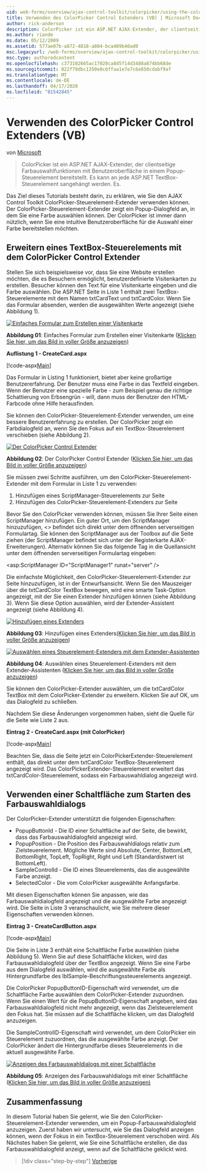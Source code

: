 ```yaml
---
uid: web-forms/overview/ajax-control-toolkit/colorpicker/using-the-colorpicker-control-extender-vb
title: Verwenden des ColorPicker Control Extenders (VB) | Microsoft Docs
author: rick-anderson
description: ColorPicker ist ein ASP.NET AJAX-Extender, der clientseitige Farbauswahlfunktionen mit Benutzeroberfläche in einem Popup-Steuerelement bereitstellt. Es kann an jedem ASP.NET angebracht werden...
ms.author: riande
ms.date: 05/12/2009
ms.assetid: 577ae07b-a872-4818-a804-bca489b40ad0
msc.legacyurl: /web-forms/overview/ajax-control-toolkit/colorpicker/using-the-colorpicker-control-extender-vb
msc.type: authoredcontent
ms.openlocfilehash: c373102665ac17020ca8d5f14d3488a874bb68de
ms.sourcegitcommit: 022f79dbc1350e0c6ffaa1e7e7c6e850cdabf9af
ms.translationtype: MT
ms.contentlocale: de-DE
ms.lasthandoff: 04/17/2020
ms.locfileid: "81542845"
---
```

# <a name="using-the-colorpicker-control-extender-vb"></a>Verwenden des ColorPicker Control Extenders (VB)

von [Microsoft](https://github.com/microsoft)

> ColorPicker ist ein ASP.NET AJAX-Extender, der clientseitige Farbauswahlfunktionen mit Benutzeroberfläche in einem Popup-Steuerelement bereitstellt. Es kann an jede ASP.NET TextBox-Steuerelement sangehängt werden. Es.

Das Ziel dieses Tutorials besteht darin, zu erklären, wie Sie den AJAX Control Toolkit ColorPicker-Steuerelement-Extender verwenden können. Der ColorPicker-Steuerelement-Extender zeigt ein Popup-Dialogfeld an, in dem Sie eine Farbe auswählen können. Der ColorPicker ist immer dann nützlich, wenn Sie eine intuitive Benutzeroberfläche für die Auswahl einer Farbe bereitstellen möchten.

## <a name="extending-a-textbox-control-with-the-colorpicker-control-extender"></a>Erweitern eines TextBox-Steuerelements mit dem ColorPicker Control Extender

Stellen Sie sich beispielsweise vor, dass Sie eine Website erstellen möchten, die es Besuchern ermöglicht, benutzerdefinierte Visitenkarten zu erstellen. Besucher können den Text für eine Visitenkarte eingeben und die Farbe auswählen. Die ASP.NET Seite in Liste 1 enthält zwei TextBox-Steuerelemente mit dem Namen txtCardText und txtCardColor. Wenn Sie das Formular absenden, werden die ausgewählten Werte angezeigt (siehe Abbildung 1).

[![Einfaches Formular zum Erstellen einer Visitenkarte](using-the-colorpicker-control-extender-vb/_static/image1.jpg)](using-the-colorpicker-control-extender-vb/_static/image1.png)

**Abbildung 01**: Einfaches Formular zum Erstellen einer Visitenkarte ([Klicken Sie hier, um das Bild in voller Größe anzuzeigen)](using-the-colorpicker-control-extender-vb/_static/image2.png)

**Auflistung 1 - CreateCard.aspx**

[!code-aspx[Main](using-the-colorpicker-control-extender-vb/samples/sample1.aspx)]

Das Formular in Listing 1 funktioniert, bietet aber keine großartige Benutzererfahrung. Der Benutzer muss eine Farbe in das Textfeld eingeben. Wenn der Benutzer eine spezielle Farbe - zum Beispiel genau die richtige Schattierung von Erbsengrün - will, dann muss der Benutzer den HTML-Farbcode ohne Hilfe herausfinden.

Sie können den ColorPicker-Steuerelement-Extender verwenden, um eine bessere Benutzererfahrung zu erstellen. Der ColorPicker zeigt ein Farbdialogfeld an, wenn Sie den Fokus auf ein TextBox-Steuerelement verschieben (siehe Abbildung 2).

[![Der ColorPicker Control Extender](using-the-colorpicker-control-extender-vb/_static/image2.jpg)](using-the-colorpicker-control-extender-vb/_static/image3.png)

**Abbildung 02**: Der ColorPicker Control Extender ([Klicken Sie hier, um das Bild in voller Größe anzuzeigen](using-the-colorpicker-control-extender-vb/_static/image4.png))

Sie müssen zwei Schritte ausführen, um den ColorPicker-Steuerelement-Extender mit dem Formular in Liste 1 zu verwenden:

1. Hinzufügen eines ScriptManager-Steuerelements zur Seite
2. Hinzufügen des ColorPicker-Steuerelement-Extenders zur Seite

Bevor Sie den ColorPicker verwenden können, müssen Sie Ihrer Seite einen ScriptManager hinzufügen. Ein guter Ort, um den ScriptManager hinzuzufügen, &lt;&gt; befindet sich direkt unter dem öffnenden serverseitigen Formulartag. Sie können den ScriptManager aus der Toolbox auf die Seite ziehen (der ScriptManager befindet sich unter der Registerkarte AJAX-Erweiterungen). Alternativ können Sie das folgende Tag in die Quellansicht unter dem öffnenden serverseitigen Formulartag eingeben:

&lt;asp:ScriptManager ID="ScriptManager1" runat="server" /&gt;

Die einfachste Möglichkeit, den ColorPicker-Steuerelement-Extender zur Seite hinzuzufügen, ist in der Entwurfsansicht. Wenn Sie den Mauszeiger über die txtCardColor TextBox bewegen, wird eine smarte Task-Option angezeigt, mit der Sie einen Extender hinzufügen können (siehe Abbildung 3). Wenn Sie diese Option auswählen, wird der Extender-Assistent angezeigt (siehe Abbildung 4).

[![Hinzufügen eines Extenders](using-the-colorpicker-control-extender-vb/_static/image3.jpg)](using-the-colorpicker-control-extender-vb/_static/image5.png)

**Abbildung 03**: Hinzufügen eines Extenders[(Klicken Sie hier, um das Bild in voller Größe anzuzeigen](using-the-colorpicker-control-extender-vb/_static/image6.png))

[![Auswählen eines Steuerelement-Extenders mit dem Extender-Assistenten](using-the-colorpicker-control-extender-vb/_static/image4.jpg)](using-the-colorpicker-control-extender-vb/_static/image7.png)

**Abbildung 04**: Auswählen eines Steuerelement-Extenders mit dem Extender-Assistenten ([Klicken Sie hier, um das Bild in voller Größe anzuzeigen](using-the-colorpicker-control-extender-vb/_static/image8.png))

Sie können den ColorPicker-Extender auswählen, um die txtCardColor TextBox mit dem ColorPicker-Extender zu erweitern. Klicken Sie auf OK, um das Dialogfeld zu schließen.

Nachdem Sie diese Änderungen vorgenommen haben, sieht die Quelle für die Seite wie Liste 2 aus.

**Eintrag 2 - CreateCard.aspx (mit ColorPicker)**

[!code-aspx[Main](using-the-colorpicker-control-extender-vb/samples/sample2.aspx)]

Beachten Sie, dass die Seite jetzt ein ColorPickerExtender-Steuerelement enthält, das direkt unter dem txtCardColor TextBox-Steuerelement angezeigt wird. Das ColorPickerExtender-Steuerelement erweitert das txtCardColor-Steuerelement, sodass ein Farbauswahldialog angezeigt wird.

## <a name="using-a-button-to-launch-the-color-picker-dialog"></a>Verwenden einer Schaltfläche zum Starten des Farbauswahldialogs

Der ColorPicker-Extender unterstützt die folgenden Eigenschaften:

- PopupButtonId - Die ID einer Schaltfläche auf der Seite, die bewirkt, dass das Farbauswahldialogfeld angezeigt wird.
- PopupPosition - Die Position des Farbauswahldialogs relativ zum Zielsteuerelement. Mögliche Werte sind Absolute, Center, BottomLeft, BottomRight, TopLeft, TopRight, Right und Left (Standardistwert ist BottomLeft).
- SampleControlId - Die ID eines Steuerelements, das die ausgewählte Farbe anzeigt.
- SelectedColor - Die vom ColorPicker ausgewählte Anfangsfarbe.

Mit diesen Eigenschaften können Sie anpassen, wie das Farbauswahldialogfeld angezeigt und die ausgewählte Farbe angezeigt wird. Die Seite in Liste 3 veranschaulicht, wie Sie mehrere dieser Eigenschaften verwenden können.

**Eintrag 3 - CreateCardButton.aspx**

[!code-aspx[Main](using-the-colorpicker-control-extender-vb/samples/sample3.aspx)]

Die Seite in Liste 3 enthält eine Schaltfläche Farbe auswählen (siehe Abbildung 5). Wenn Sie auf diese Schaltfläche klicken, wird das Farbauswahldialogfeld über der TextBox angezeigt. Wenn Sie eine Farbe aus dem Dialogfeld auswählen, wird die ausgewählte Farbe als Hintergrundfarbe des lblSample-Beschriftungssteuerelements angezeigt.

Die ColorPicker PopupButtonID-Eigenschaft wird verwendet, um die Schaltfläche Farbe auswählen dem ColorPicker-Extender zuzuordnen. Wenn Sie einen Wert für die PopupButtonID-Eigenschaft angeben, wird das Farbauswahldialogfeld nicht mehr angezeigt, wenn das Zielsteuerelement den Fokus hat. Sie müssen auf die Schaltfläche klicken, um das Dialogfeld anzuzeigen.

Die SampleControlID-Eigenschaft wird verwendet, um dem ColorPicker ein Steuerelement zuzuordnen, das die ausgewählte Farbe anzeigt. Der ColorPicker ändert die Hintergrundfarbe dieses Steuerelements in die aktuell ausgewählte Farbe.

[![Anzeigen des Farbauswahldialogs mit einer Schaltfläche](using-the-colorpicker-control-extender-vb/_static/image5.jpg)](using-the-colorpicker-control-extender-vb/_static/image9.png)

**Abbildung 05**: Anzeigen des Farbauswahldialogs mit einer Schaltfläche ([Klicken Sie hier, um das Bild in voller Größe anzuzeigen)](using-the-colorpicker-control-extender-vb/_static/image10.png)

## <a name="summary"></a>Zusammenfassung

In diesem Tutorial haben Sie gelernt, wie Sie den ColorPicker-Steuerelement-Extender verwenden, um ein Popup-Farbauswahldialogfeld anzuzeigen. Zuerst haben wir untersucht, wie Sie das Dialogfeld anzeigen können, wenn der Fokus in ein TextBox-Steuerelement verschoben wird. Als Nächstes haben Sie gelernt, wie Sie eine Schaltfläche erstellen, die das Farbauswahldialogfeld anzeigt, wenn auf die Schaltfläche geklickt wird.

> [!div class="step-by-step"]
> [Vorherige](using-the-colorpicker-control-extender-cs.md)
